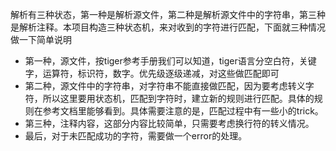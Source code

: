 解析有三种状态，第一种是解析源文件，第二种是解析源文件中的字符串，第三种是解析注释。本项目构造三种状态机，来对收到的字符进行匹配，下面就三种情况做一下简单说明

* 第一种，源文件，按tiger参考手册我们可以知道，tiger语言分空白符，关键字，运算符，标识符，数字。优先级逐级递减，对这些做匹配即可
* 第二种，源文件中的字符串，对字符串不能直接做匹配，因为要考虑转义字符，所以这里要用状态机，匹配到字符时，建立新的规则进行匹配。具体的规则在参考文档里能够看到。具体需要注意的是，匹配过程中有一些小的trick。
* 第三种，注释内容，这部分内容比较简单，只需要考虑换行符的转义情况。
* 最后，对于未匹配成功的字符，需要做一个error的处理。
